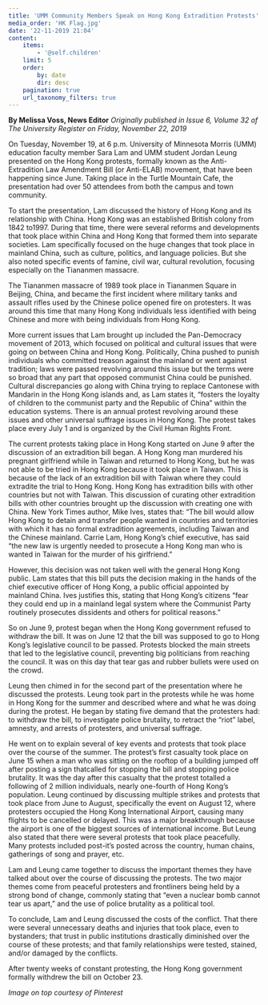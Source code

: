 ```yaml
---
title: 'UMM Community Members Speak on Hong Kong Extradition Protests'
media_order: 'HK Flag.jpg'
date: '22-11-2019 21:04'
content:
    items:
        - '@self.children'
    limit: 5
    order:
        by: date
        dir: desc
    pagination: true
    url_taxonomy_filters: true
---
```


**By Melissa Voss, News Editor** _Originally published in Issue 6, Volume 32 of The University Register on Friday, November 22, 2019_

On Tuesday, November 19, at 6 p.m. University of Minnesota Morris (UMM) education faculty member Sara Lam and UMM student Jordan Leung presented on the Hong Kong protests, formally known as the Anti-Extradition Law Amendment Bill (or Anti-ELAB) movement, that have been happening since June. Taking place in the Turtle Mountain Cafe, the presentation had over 50 attendees from both the campus and town community.

To start the presentation, Lam discussed the history of Hong Kong and its relationship with China. Hong Kong was an established British colony from 1842 to1997. During that time, there were several reforms and developments that took place within China and Hong Kong that formed them into separate societies. Lam specifically focused on the huge changes that took place in mainland China, such as culture, politics, and language policies. But she also noted specific events of famine, civil war, cultural revolution, focusing especially on the Tiananmen massacre.

The Tiananmen massacre of 1989 took place in Tiananmen Square in Beijing, China, and became the first incident where military tanks and assault rifles used by the Chinese police opened fire on protesters. It was around this time that many Hong Kong individuals less identified with being Chinese and more with being individuals from Hong Kong.

More current issues that Lam brought up included the Pan-Democracy movement of 2013, which focused on political and cultural issues that were going on between China and Hong Kong. Politically, China pushed to punish individuals who committed treason against the mainland or went against tradition; laws were passed revolving around this issue but the terms were so broad that any part that opposed communist China could be punished. Cultural discrepancies go along with China trying to replace Cantonese with Mandarin in the Hong Kong islands and, as Lam states it, “fosters the loyalty of children to the communist party and the Republic of China” within the education systems. There is an annual protest revolving around these issues and other universal suffrage issues in Hong Kong. The protest takes place every July 1 and is organized by the Civil Human Rights Front.

The current protests taking place in Hong Kong started on June 9 after the discussion of an extradition bill began. A Hong Kong man murdered his pregnant girlfriend while in Taiwan and returned to Hong Kong, but he was not able to be tried in Hong Kong because it took place in Taiwan. This is because of the lack of an extradition bill with Taiwan where they could extradite the trial to Hong Kong. Hong Kong has extradition bills with other countries but not with Taiwan. This discussion of curating other extradition bills with other countries brought up the discussion with creating one with China. New York Times author, Mike Ives, states that: “The bill would allow Hong Kong to detain and transfer people wanted in countries and territories with which it has no formal extradition agreements, including Taiwan and the Chinese mainland. Carrie Lam, Hong Kong’s chief executive, has said “the new law is urgently needed to prosecute a Hong Kong man who is wanted in Taiwan for the murder of his girlfriend.”

However, this decision was not taken well with the general Hong Kong public. Lam states that this bill puts the decision making in the hands of the chief executive officer of Hong Kong, a public official appointed by mainland China. Ives justifies this, stating that Hong Kong’s citizens “fear they could end up in a mainland legal system where the Communist Party routinely prosecutes dissidents and others for political reasons.”

So on June 9, protest began when the Hong Kong government refused to withdraw the bill. It was on June 12 that the bill was supposed to go to Hong Kong’s legislative council to be passed. Protests blocked the main streets that led to the legislative council, preventing big politicians from reaching the council. It was on this day that tear gas and rubber bullets were used on the crowd.

Leung then chimed in for the second part of the presentation where he discussed the protests. Leung took part in the protests while he was home in Hong Kong for the summer and described where and what he was doing during the protest. He began by stating five demand that the protesters had: to withdraw the bill, to investigate police brutality, to retract the “riot” label, amnesty, and arrests of protesters, and universal suffrage. 

He went on to explain several of key events and protests that took place over the course of the summer. The protest’s first casualty took place on June 15 when a man who was sitting on the rooftop of a building jumped off after posting a sign thatcalled for stopping the bill and stopping police brutality. It was the day after this casualty that the protest totalled a following of 2 million individuals, nearly one-fourth of Hong Kong’s population. Leung continued by discussing multiple strikes and protests that took place from June to August, specifically the event on August 12, where protesters occupied the Hong Kong International Airport, causing many flights to be cancelled or delayed. This was a major breakthrough because the airport is one of the biggest sources of international income. But Leung also stated that there were several protests that took place peacefully. Many protests included post-it’s posted across the country, human chains, gatherings of song and prayer, etc.

Lam and Leung came together to discuss the important themes they have talked about over the course of discussing the protests. The two major themes come from peaceful protesters and frontliners being held by a strong bond of change, commonly stating that “even a nuclear bomb cannot tear us apart,” and the use of police brutality as a political tool.

To conclude, Lam and Leung discussed the costs of the conflict. That there were several unnecessary deaths and injuries that took place, even to bystanders; that trust in public institutions drastically diminished over the course of these protests; and that family relationships were tested, stained, and/or damaged by the conflicts.

After twenty weeks of constant protesting, the Hong Kong government formally withdrew the bill on October 23.

_Image on top courtesy of Pinterest_
